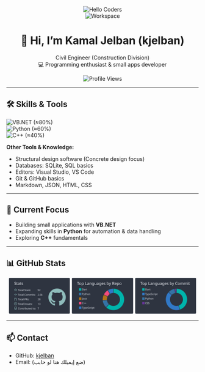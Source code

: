 <div align="center">

<img src="https://github.com/SP-XD/SP-XD/blob/main/images/hellocoders_rounded.gif?raw=true" alt="Hello Coders" width="60%"/> <br>
<img src="https://github.com/SP-XD/SP-XD/blob/main/images/dev-working_rounded.gif?raw=true" alt="Workspace" width="40%"/><br> 

# 👋 Hi, I’m Kamal Jelban (kjelban)

Civil Engineer (Construction Division)  
💻 Programming enthusiast & small apps developer  

![Profile Views](https://komarev.com/ghpvc/?username=kjelban&style=flat&color=orange&label=PROFILE+VIEWS)

</div>

---

## 🛠 Skills & Tools

![VB.NET](https://img.shields.io/badge/VB.NET-5C2D91?style=flat&logo=.net&logoColor=white) (≈80%)  
![Python](https://img.shields.io/badge/Python-FFD43B?style=flat&logo=python&logoColor=darkgreen) (≈60%)  
![C++](https://img.shields.io/badge/C%2B%2B-00599C?style=flat&logo=c%2B%2B&logoColor=white) (≈40%)  

**Other Tools & Knowledge:**  
- Structural design software (Concrete design focus)  
- Databases: SQLite, SQL basics  
- Editors: Visual Studio, VS Code  
- Git & GitHub basics  
- Markdown, JSON, HTML, CSS  

---

## 🚧 Current Focus
- Building small applications with **VB.NET**  
- Expanding skills in **Python** for automation & data handling  
- Exploring **C++** fundamentals  

---

## 📊 GitHub Stats

<div align="center">
<img src="https://raw.githubusercontent.com/SP-XD/profile-summary-cards/master/profile-summary-card-output/nord_dark/3-stats.svg" width="32%">
<img src="https://raw.githubusercontent.com/SP-XD/profile-summary-cards/master/profile-summary-card-output/nord_dark/1-repos-per-language.svg" width="32%">
<img src="https://raw.githubusercontent.com/SP-XD/profile-summary-cards/master/profile-summary-card-output/nord_dark/2-most-commit-language.svg" width="32%">
</div>

---

## 📫 Contact
- GitHub: [kjelban](https://github.com/kjelban)  
- Email: (ضع إيميلك هنا لو حابب)  

